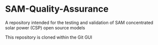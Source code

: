 # SAM-Quality-Assurance

A repository intended for the testing and validation of SAM concentrated solar power (CSP) open source models

This repository is cloned within the Git GUI
